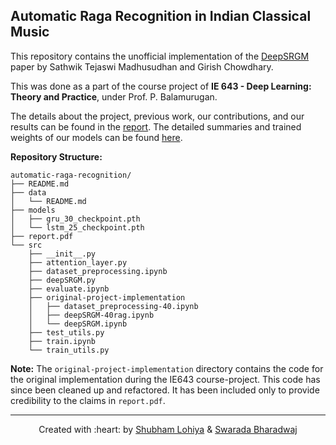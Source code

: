 ## Automatic Raga Recognition in Indian Classical Music

This repository contains the unofficial implementation of the [DeepSRGM](https://archives.ismir.net/ismir2019/paper/000064.pdf) paper by Sathwik Tejaswi Madhusudhan and Girish Chowdhary.  

This was done as a part of the course project of **IE 643 - Deep Learning: Theory and Practice**, under Prof. P. Balamurugan.  

The details about the project, previous work, our contributions, and our results can be found in the [report](./report.pdf). The detailed summaries and trained weights of our models can be found [here](./models).  

**Repository Structure:**
```
automatic-raga-recognition/
├── README.md
├── data
│   └── README.md
├── models
│   ├── gru_30_checkpoint.pth
│   └── lstm_25_checkpoint.pth
├── report.pdf
└── src
    ├── __init__.py
    ├── attention_layer.py
    ├── dataset_preprocessing.ipynb
    ├── deepSRGM.py
    ├── evaluate.ipynb
    ├── original-project-implementation
    │   ├── dataset_preprocessing-40.ipynb
    │   ├── deepSRGM-40rag.ipynb
    │   └── deepSRGM.ipynb
    ├── test_utils.py
    ├── train.ipynb
    └── train_utils.py

```

**Note:** The `original-project-implementation` directory contains the code for the original implementation during the IE643 course-project. This code has since been cleaned up and refactored. It has been included only to provide credibility to the claims in `report.pdf`. 

***
<p align='center'>Created with :heart: by <a href="https://www.linkedin.com/in/lohiya-shubham/">Shubham Lohiya</a> & <a href="https://www.linkedin.com/in/swarada-bharadwaj-5145a1174/">Swarada Bharadwaj</a></p>
